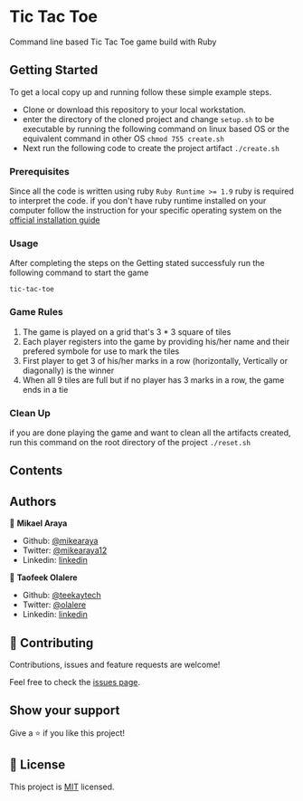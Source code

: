 # Tic Tac Toe

Command line based Tic Tac Toe game build with Ruby

## Getting Started

To get a local copy up and running follow these simple example steps.

- Clone or download this repository to your local workstation.
- enter the directory of the cloned project and change `setup.sh` to be executable by running the following command on linux based OS
  or the equivalent command in other OS
  `chmod 755 create.sh`
- Next run the following code to create the project artifact
  `./create.sh`

### Prerequisites

Since all the code is written using ruby `Ruby Runtime >= 1.9` ruby is required to interpret the code. if you don't have ruby runtime installed on your computer follow the instruction for your specific operating system on the [official installation guide](https://www.ruby-lang.org/en/documentation/installation/)

### Usage

After completing the steps on the Getting stated successfuly run the following command to start the game

`tic-tac-toe`

### Game Rules

1. The game is played on a grid that's 3 \* 3 square of tiles
2. Each player registers into the game by providing his/her name and their prefered symbole for use to mark the tiles
3. First player to get 3 of his/her marks in a row (horizontally, Vertically or diagonally) is the winner
4. When all 9 tiles are full but if no player has 3 marks in a row, the game ends in a tie

### Clean Up

if you are done playing the game and want to clean all the artifacts created, run this command on the root directory of the project
`./reset.sh`

## Contents

## Authors

👤 **Mikael Araya**

- Github: [@mikearaya](https://github.com/mikearaya)
- Twitter: [@mikearaya12](https://twitter.com/mikearaya12)
- Linkedin: [linkedin](https://linkedin.com/in/mikael-araya)

👤 **Taofeek Olalere**

- Github: [@teekaytech](https://github.com/teekaytech)
- Twitter: [@olalere](https://twitter.com/ola_lere)
- Linkedin: [linkedin](https://linkedin.com/in/teekaytech)

## 🤝 Contributing

Contributions, issues and feature requests are welcome!

Feel free to check the [issues page](issues/).

## Show your support

Give a ⭐️ if you like this project!

## 📝 License

This project is [MIT](lic.url) licensed.
